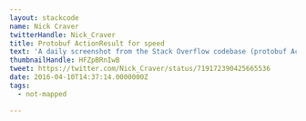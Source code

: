 ```yaml
---
layout: stackcode
name: Nick Craver
twitterHandle: Nick_Craver
title: Protobuf ActionResult for speed
text: 'A daily screenshot from the Stack Overflow codebase (protobuf ActionResult for speed). '
thumbnailHandle: HFZpBRnIwB
tweet: https://twitter.com/Nick_Craver/status/719172390425665536
date: 2016-04-10T14:37:14.0000000Z
tags:
  - not-mapped

---
```

